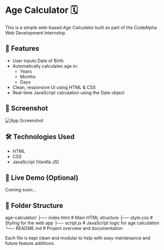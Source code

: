 # Age Calculator 🗓

This is a simple web-based *Age Calculator* built as part of the CodeAlpha Web Development Internship.

## 🔧 Features

- User inputs Date of Birth
- Automatically calculates age in:
  - Years
  - Months
  - Days
- Clean, responsive UI using HTML & CSS
- Real-time JavaScript calculation using the Date object

## 📸 Screenshot
![App Screenshot](./images/screenshot.png)

## 🛠 Technologies Used

- HTML
- CSS
- JavaScript (Vanilla JS)

## 🚀 Live Demo (Optional)
Coming soon...

## 📁 Folder Structure
age-calculator/
├── index.html         # Main HTML structure
├── style.css          # Styling for the web app
├── script.js          # JavaScript logic for age calculation
└── README.md          # Project overview and documentation

Each file is kept clean and modular to help with easy maintenance and future feature additions.

